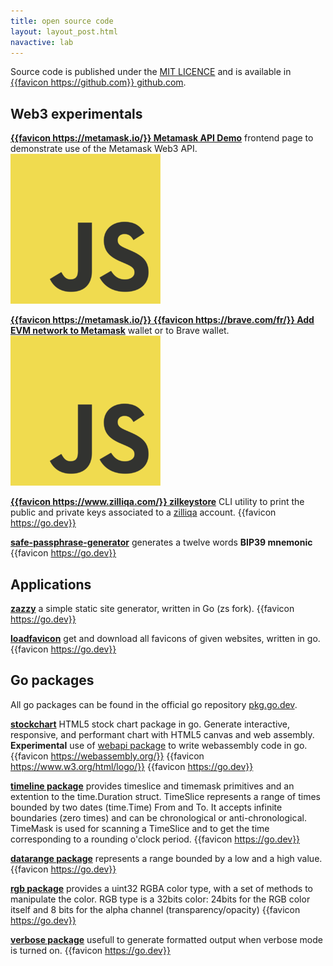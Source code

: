 ```yaml
---
title: open source code
layout: layout_post.html
navactive: lab
---
```


Source code is published under the [MIT LICENCE](https://opensource.org/licenses/MIT) and is available in [{{favicon https://github.com}} github.com](https://github.com/sunraylab).

## Web3 experimentals

**[{{favicon https://metamask.io/}} Metamask API Demo](https://github.com/sunraylab/metamaskapidemo)** frontend page to demonstrate use of the Metamask Web3 API. <img class="favicon" src="/img/javascript-logo.png"/>

**[{{favicon https://metamask.io/}} {{favicon https://brave.com/fr/}} Add EVM network to Metamask](https://github.com/sunraylab/add-fav-networks-to-metamask)** wallet or to Brave wallet. <img class="favicon" src="/img/javascript-logo.png"/>

**[{{favicon https://www.zilliqa.com/}} zilkeystore](https://pkg.go.dev/github.com/sunraylab/zilkeystore)** CLI utility to print the public and private keys associated to a [zilliqa](https://www.zilliqa.com/) account. {{favicon https://go.dev}}

**[safe-passphrase-generator](https://github.com/sunraylab/safe-passphrase-generator)** generates a twelve words **BIP39 mnemonic** {{favicon https://go.dev}}

## Applications

**[zazzy](https://github.com/sunraylab/zazzy)** a simple static site generator, written in Go (zs fork). {{favicon https://go.dev}}

**[loadfavicon](https://github.com/sunraylab/loadfavicon)** get and download all favicons of given websites, written in go. {{favicon https://go.dev}}

## Go packages

All go packages can be found in the official go repository [pkg.go.dev](https://pkg.go.dev/search?q=sunraylab). 

**[stockchart](https://pkg.go.dev/github.com/sunraylab/stockchart#section-readme)** HTML5 stock chart package in go. Generate interactive, responsive, and performant chart with HTML5 canvas and web assembly. **Experimental** use of [webapi package](https://github.com/gowebapi/webapi) to write webassembly code in go. {{favicon https://webassembly.org/}} {{favicon https://www.w3.org/html/logo/}} {{favicon https://go.dev}}

**[timeline package](https://github.com/sunraylab/timeline)** provides timeslice and timemask primitives and an extention to the time.Duration struct. TimeSlice represents a range of times bounded by two dates (time.Time) From and To. It accepts infinite boundaries (zero times) and can be chronological or anti-chronological. TimeMask is used for scanning a TimeSlice and to get the time corresponding to a rounding o'clock period. {{favicon https://go.dev}}

**[datarange package](https://pkg.go.dev/github.com/sunraylab/datarange)** represents a range bounded by a low and a high value.{{favicon https://go.dev}}

**[rgb package](https://github.com/sunraylab/rgb)** provides a uint32 RGBA color type, with a set of methods to manipulate the color. RGB type is a 32bits color: 24bits for the RGB color itself and 8 bits for the alpha channel (transparency/opacity) {{favicon https://go.dev}}

**[verbose package](https://pkg.go.dev/github.com/sunraylab/verbose)** usefull to generate formatted output when verbose mode is turned on. {{favicon https://go.dev}}

